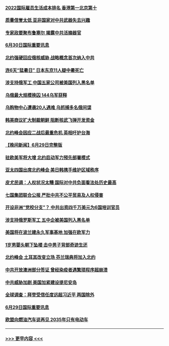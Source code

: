 #### [2022国际雇员生活成本排名 香港第一北京第十](../pages/prog202/a103468597.md?t=06302301) 
#### [质量信誉太低 亚非国家对中共武器失去兴趣](../pages/prog202/a103468601.md?t=06302301) 
#### [专家政要聚布鲁塞尔 揭露中共活摘器官](../pages/prog202/a103468570.md?t=06302301) 
#### [6月30日国际重要讯息](../pages/prog202/a103468563.md?t=06302301) 
#### [北约强硬回应俄核威胁 战略概念首次纳入中共](../pages/prog202/a103468586.md?t=06302301) 
#### [连6天“猛暑日” 日本东京11人疑中暑死亡](../pages/prog202/a103468467.md?t=06302301) 
#### [涉支持俄军工 中国五家公司被美国列入黑名单](../pages/prog202/a103468264.md?t=06302301) 
#### [乌俄最大规模换囚 144乌军获释](../pages/prog202/a103468199.md?t=06302301) 
#### [乌购物中心遭袭20人遇难 乌抓捕多名俄间谍](../pages/prog202/a103468136.md?t=06302301) 
#### [韩美商议扩大制裁朝鲜 阻断核武飞弹开发资金](../pages/prog202/a103468187.md?t=06302301) 
#### [北约峰会因应二战后最重危机 英相吁护台海](../pages/prog202/a103468138.md?t=06302301) 
#### [【晚间新闻】6月29日完整版](../pages/prog202/a103468118.md?t=06302301) 
#### [驻欧美军将大增 北约启动军力预先部署模式](../pages/prog202/a103468046.md?t=06302301) 
#### [亚太四国出席北约峰会 美日韩携手维护区域秩序](../pages/prog202/a103468048.md?t=06302301) 
#### [皮尤民调：人权状况太糟 国际对中共负面看法处历史最高](../pages/prog202/a103468011.md?t=06302301) 
#### [七国集团联合公报 严批中共不公平贸易及人权侵害](../pages/prog202/a103467954.md?t=06302301) 
#### [开设非洲“党校分支”？ 中共出资四千万美元为6国培训官员](../pages/prog202/a103467945.md?t=06302301) 
#### [涉支持俄罗斯军工 五中企被美国列入黑名单](../pages/prog202/a103467858.md?t=06302301) 
#### [美国将在波兰建永久军事基地 加强在欧军力](../pages/prog202/a103467883.md?t=06302301) 
#### [1岁男婴头朝下坠楼 击中男子背部奇迹生还](../pages/prog202/a103467527.md?t=06302301) 
#### [北约峰会 土耳其改变立场 芬兰瑞典将加入北约](../pages/prog202/a103467863.md?t=06302301) 
#### [中共开放澳洲部分签证 曾经染疫者遇繁琐程序超崩溃](../pages/prog202/a103467524.md?t=06302301) 
#### [中共威胁加剧 美国加紧建设提尼安岛](../pages/prog202/a103467519.md?t=06302301) 
#### [全球调查：拜登受信任度远超习近平 两国除外](../pages/prog202/a103467510.md?t=06302301) 
#### [6月29日国际重要讯息](../pages/prog202/a103467553.md?t=06302301) 
#### [欧盟向燃油汽车说再见 2035年只有电动车](../pages/prog202/a103467499.md?t=06302301) 

----
#### [ >>> 更早内容 <<< ](../indexes/prog202-earlier.md)
